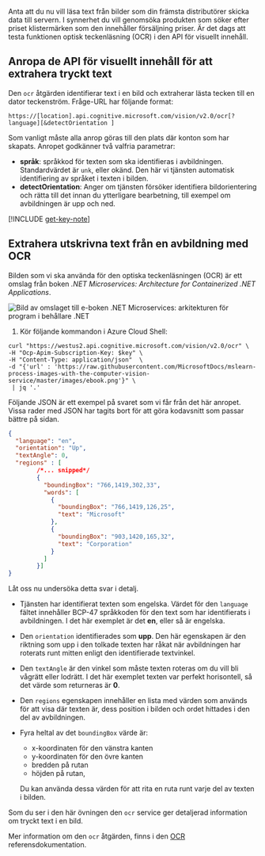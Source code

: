 Anta att du nu vill läsa text från bilder som din främsta distributörer skicka data till servern. I synnerhet du vill genomsöka produkten som söker efter priset klistermärken som den innehåller försäljning priser. Är det dags att testa funktionen optisk teckenläsning (OCR) i den API för visuellt innehåll. 

## <a name="calling-the-computer-vision-api-to-extract-printed-text"></a>Anropa de API för visuellt innehåll för att extrahera tryckt text

Den `ocr` åtgärden identifierar text i en bild och extraherar lästa tecken till en dator teckenström. Fråge-URL har följande format:

`https://[location].api.cognitive.microsoft.com/vision/v2.0/ocr[?language][&detectOrientation ] `

Som vanligt måste alla anrop göras till den plats där konton som har skapats. Anropet godkänner två valfria parametrar:

- **språk**: språkkod för texten som ska identifieras i avbildningen. Standardvärdet är `unk`, eller okänd. Den här vi tjänsten automatisk identifiering av språket i texten i bilden.
- **detectOrientation**: Anger om tjänsten försöker identifiera bildorientering och rätta till det innan du ytterligare bearbetning, till exempel om avbildningen är upp och ned. 

[!INCLUDE [get-key-note](./get-key.md)]

## <a name="extract-printed-text-from-an-image-using-ocr"></a>Extrahera utskrivna text från en avbildning med OCR

Bilden som vi ska använda för den optiska teckenläsningen (OCR) är ett omslag från boken *.NET Microservices: Architecture for Containerized .NET Applications*.

![Bild av omslaget till e-boken .NET Microservices: arkitekturen för program i behållare .NET](../media/5-ebook.png)

1. Kör följande kommandon i Azure Cloud Shell:

```azurecli
curl "https://westus2.api.cognitive.microsoft.com/vision/v2.0/ocr" \
-H "Ocp-Apim-Subscription-Key: $key" \
-H "Content-Type: application/json"  \
-d "{'url' : 'https://raw.githubusercontent.com/MicrosoftDocs/mslearn-process-images-with-the-computer-vision-service/master/images/ebook.png'}" \
 | jq '.'
```

Följande JSON är ett exempel på svaret som vi får från det här anropet. Vissa rader med JSON har tagits bort för att göra kodavsnitt som passar bättre på sidan.

```json
{
  "language": "en",
  "orientation": "Up",
  "textAngle": 0,
  "regions" : [
        /*... snipped*/
        {
          "boundingBox": "766,1419,302,33",
          "words": [
            {
              "boundingBox": "766,1419,126,25",
              "text": "Microsoft"
            },
            {
              "boundingBox": "903,1420,165,32",
              "text": "Corporation"
            }
          ]
        }]
}
```

Låt oss nu undersöka detta svar i detalj. 

- Tjänsten har identifierat texten som engelska. Värdet för den `language` fältet innehåller BCP-47 språkkoden för den text som har identifierats i avbildningen. I det här exemplet är det **en**, eller så är engelska. 
- Den `orientation` identifierades som **upp**. Den här egenskapen är den riktning som upp i den tolkade texten har råkat när avbildningen har roterats runt mitten enligt den identifierade textvinkel. 
- Den `textAngle` är den vinkel som måste texten roteras om du vill bli vågrätt eller lodrätt. I det här exemplet texten var perfekt horisontell, så det värde som returneras är **0**.  
- Den `regions` egenskapen innehåller en lista med värden som används för att visa där texten är, dess position i bilden och ordet hittades i den del av avbildningen. 
- Fyra heltal av det `boundingBox` värde är: 
    - x-koordinaten för den vänstra kanten 
    - y-koordinaten för den övre kanten
    - bredden på rutan
    - höjden på rutan, 
   
    Du kan använda dessa värden för att rita en ruta runt varje del av texten i bilden.

Som du ser i den här övningen den `ocr` service ger detaljerad information om tryckt text i en bild. 

Mer information om den `ocr` åtgärden, finns i den [OCR](https://westus.dev.cognitive.microsoft.com/docs/services/5adf991815e1060e6355ad44/operations/56f91f2e778daf14a499e1fc) referensdokumentation.